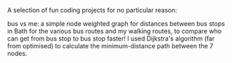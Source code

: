 A selection of fun coding projects for no particular reason:

bus vs me: a simple node weighted graph for distances between bus stops in Bath for the various bus routes and my walking routes, to compare who can get from bus stop to bus stop faster! I used Dijkstra's algorithm (far from optimised) to calculate the minimum-distance path between the 7 nodes. 
